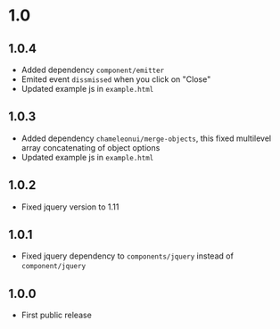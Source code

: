 # 1.0

## 1.0.4

* Added dependency `component/emitter`
* Emited event `dissmissed` when you click on "Close"
* Updated example js in `example.html`

## 1.0.3

* Added dependency `chameleonui/merge-objects`, this fixed multilevel array concatenating of object options
* Updated example js in `example.html`

## 1.0.2

* Fixed jquery version to 1.11

## 1.0.1

* Fixed jquery dependency to `components/jquery` instead of `component/jquery`

## 1.0.0

* First public release